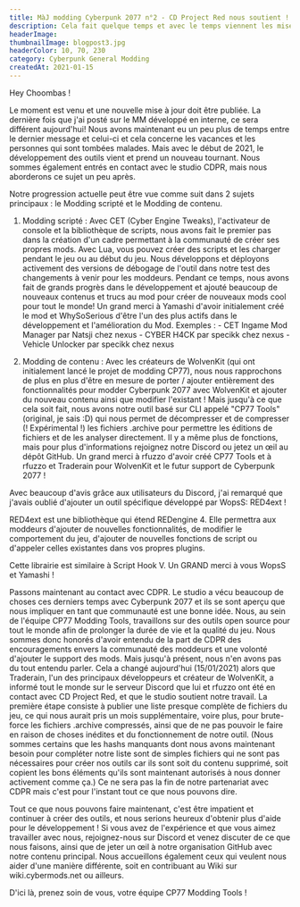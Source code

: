 ```yaml
---
title: MàJ modding Cyberpunk 2077 n°2 - CD Project Red nous soutient !
description: Cela fait quelque temps et avec le temps viennent les mises à jour ! Les premières concernant le modding.
headerImage:
thumbnailImage: blogpost3.jpg
headerColor: 10, 70, 230
category: Cyberpunk General Modding
createdAt: 2021-01-15
---
```


Hey Choombas !

Le moment est venu et une nouvelle mise à jour doit être publiée. La dernière fois que j'ai posté sur le MM développé en interne, ce sera différent aujourd'hui! Nous avons maintenant eu un peu plus de temps entre le dernier message et celui-ci et cela concerne les vacances et les personnes qui sont tombées malades. Mais avec le début de 2021, le développement des outils vient et prend un nouveau tournant. Nous sommes également entrés en contact avec le studio CDPR, mais nous aborderons ce sujet un peu après.

Notre progression actuelle peut être vue comme suit dans 2 sujets principaux : le Modding scripté et le Modding de contenu.

1. Modding scripté : Avec CET (Cyber Engine Tweaks), l'activateur de console et la bibliothèque de scripts, nous avons fait le premier pas dans la création d'un cadre permettant à la communauté de créer ses propres mods. Avec Lua, vous pouvez créer des scripts et les charger pendant le jeu ou au début du jeu. Nous développons et déployons activement des versions de débogage de l'outil dans notre test des changements à venir pour les moddeurs. Pendant ce temps, nous avons fait de grands progrès dans le développement et ajouté beaucoup de nouveaux contenus et trucs au mod pour créer de nouveaux mods cool pour tout le monde! Un grand merci à Yamashi d'avoir initialement créé le mod et WhySoSerious d'être l'un des plus actifs dans le développement et l'amélioration du Mod. Exemples : - CET Ingame Mod Manager par Natsji chez nexus - CYBER H4CK par specikk chez nexus - Vehicle Unlocker par specikk chez nexus


2. Modding de contenu : Avec les créateurs de WolvenKit (qui ont initialement lancé le projet de modding CP77), nous nous rapprochons de plus en plus d'être en mesure de porter / ajouter entièrement des fonctionnalités pour modder Cyberpunk 2077 avec WolvenKit et ajouter du nouveau contenu ainsi que modifier l'existant ! Mais jusqu'à ce que cela soit fait, nous avons notre outil basé sur CLI appelé "CP77 Tools" (original, je sais :D) qui nous permet de décompresser et de compresser (! Expérimental !) les fichiers .archive pour permettre les éditions de fichiers et de les analyser directement. Il y a même plus de fonctions, mais pour plus d'informations rejoignez notre Discord ou jetez un œil au dépôt GitHub. Un grand merci à rfuzzo d'avoir créé CP77 Tools et à rfuzzo et Traderain pour WolvenKit et le futur support de Cyberpunk 2077 !


Avec beaucoup d'avis grâce aux utilisateurs du Discord, j'ai remarqué que j'avais oublié d'ajouter un outil spécifique développé par WopsS: RED4ext !

RED4ext est une bibliothèque qui étend REDengine 4. Elle permettra aux moddeurs d'ajouter de nouvelles fonctionnalités, de modifier le comportement du jeu, d'ajouter de nouvelles fonctions de script ou d'appeler celles existantes dans vos propres plugins.

Cette librairie est similaire à Script Hook V. Un GRAND merci à vous WopsS et Yamashi !


Passons maintenant au contact avec CDPR. Le studio a vécu beaucoup de choses ces derniers temps avec Cyberpunk 2077 et ils se sont aperçu que nous impliquer en tant que communauté est une bonne idée. Nous, au sein de l'équipe CP77 Modding Tools, travaillons sur des outils open source pour tout le monde afin de prolonger la durée de vie et la qualité du jeu. Nous sommes donc honorés d'avoir entendu de la part de CDPR des encouragements envers la communauté des moddeurs et une volonté d'ajouter le support des mods. Mais jusqu'à présent, nous n'en avons pas du tout entendu parler. Cela a changé aujourd'hui (15/01/2021) alors que Traderain, l'un des principaux développeurs et créateur de WolvenKit, a informé tout le monde sur le serveur Discord que lui et rfuzzo ont été en contact avec CD Project Red, et que le studio soutient notre travail. La première étape consiste à publier une liste presque complète de fichiers du jeu, ce qui nous aurait pris un mois supplémentaire, voire plus, pour brute-force les fichiers .archive compressés, ainsi que de ne pas pouvoir le faire en raison de choses inédites et du fonctionnement de notre outil. (Nous sommes certains que les hashs manquants dont nous avons maintenant besoin pour compléter notre liste sont de simples fichiers qui ne sont pas nécessaires pour créer nos outils car ils sont soit du contenu supprimé, soit copient les bons éléments qu'ils sont maintenant autorisés à nous donner activement comme ça.) Ce ne sera pas la fin de notre partenariat avec CDPR mais c'est pour l'instant tout ce que nous pouvons dire.

Tout ce que nous pouvons faire maintenant, c'est être impatient et continuer à créer des outils, et nous serions heureux d'obtenir plus d'aide pour le développement ! Si vous avez de l'expérience et que vous aimez travailler avec nous, rejoignez-nous sur Discord et venez discuter de ce que nous faisons, ainsi que de jeter un œil à notre organisation GitHub avec notre contenu principal. Nous accueillons également ceux qui veulent nous aider d'une manière différente, soit en contribuant au Wiki sur wiki.cybermods.net ou ailleurs.

D'ici là, prenez soin de vous, votre équipe CP77 Modding Tools !
